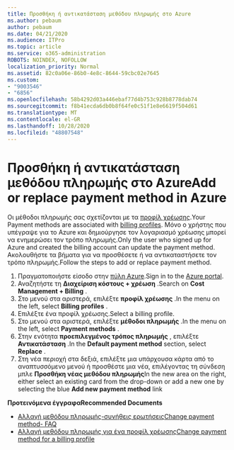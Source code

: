 ```yaml
---
title: Προσθήκη ή αντικατάσταση μεθόδου πληρωμής στο Azure
ms.author: pebaum
author: pebaum
ms.date: 04/21/2020
ms.audience: ITPro
ms.topic: article
ms.service: o365-administration
ROBOTS: NOINDEX, NOFOLLOW
localization_priority: Normal
ms.assetid: 82c0a06e-86b0-4e8c-8644-59cbc02e7645
ms.custom:
- "9003546"
- "6856"
ms.openlocfilehash: 58b4292d03a446ebaf77d4b753c928b8778dab74
ms.sourcegitcommit: f8b41ecda6db0b8f64fe0c51f1e8e6619f504d61
ms.translationtype: MT
ms.contentlocale: el-GR
ms.lasthandoff: 10/28/2020
ms.locfileid: "48807548"
---
```

# <a name="add-or-replace-payment-method-in-azure"></a><span data-ttu-id="8799f-102">Προσθήκη ή αντικατάσταση μεθόδου πληρωμής στο Azure</span><span class="sxs-lookup"><span data-stu-id="8799f-102">Add or replace payment method in Azure</span></span>

<span data-ttu-id="8799f-103">Οι μέθοδοι πληρωμής σας σχετίζονται με τα [προφίλ χρέωσης](https://docs.microsoft.com/azure/billing/billing-how-to-change-credit-card?WT.mc_id=Portal-Microsoft_Azure_Support#change-payment-method-for-a-billing-profile).</span><span class="sxs-lookup"><span data-stu-id="8799f-103">Your Payment methods are associated with [billing profiles](https://docs.microsoft.com/azure/billing/billing-how-to-change-credit-card?WT.mc_id=Portal-Microsoft_Azure_Support#change-payment-method-for-a-billing-profile).</span></span> <span data-ttu-id="8799f-104">Μόνο ο χρήστης που υπέγραψε για το Azure και δημιούργησε τον λογαριασμό χρέωσης μπορεί να ενημερώσει τον τρόπο πληρωμής.</span><span class="sxs-lookup"><span data-stu-id="8799f-104">Only the user who signed up for Azure and created the billing account can update the payment method.</span></span> <span data-ttu-id="8799f-105">Ακολουθήστε τα βήματα για να προσθέσετε ή να αντικαταστήσετε τον τρόπο πληρωμής.</span><span class="sxs-lookup"><span data-stu-id="8799f-105">Follow the steps to add or replace payment method.</span></span>

1. <span data-ttu-id="8799f-106">Πραγματοποιήστε είσοδο στην [πύλη Azure](https://portal.azure.com/).</span><span class="sxs-lookup"><span data-stu-id="8799f-106">Sign in to the [Azure portal](https://portal.azure.com/).</span></span>
2. <span data-ttu-id="8799f-107">Αναζητήστε τη **Διαχείριση κόστους + χρέωση** .</span><span class="sxs-lookup"><span data-stu-id="8799f-107">Search on **Cost Management + Billing** .</span></span>
3. <span data-ttu-id="8799f-108">Στο μενού στα αριστερά, επιλέξτε **προφίλ χρέωσης** .</span><span class="sxs-lookup"><span data-stu-id="8799f-108">In the menu on the left, select **Billing profiles** .</span></span>
4. <span data-ttu-id="8799f-109">Επιλέξτε ένα προφίλ χρέωσης.</span><span class="sxs-lookup"><span data-stu-id="8799f-109">Select a billing profile.</span></span>
5. <span data-ttu-id="8799f-110">Στο μενού στα αριστερά, επιλέξτε **μέθοδοι πληρωμής** .</span><span class="sxs-lookup"><span data-stu-id="8799f-110">In the menu on the left, select **Payment methods** .</span></span>
6. <span data-ttu-id="8799f-111">Στην ενότητα **προεπιλεγμένος τρόπος πληρωμής** , επιλέξτε **Αντικατάσταση** .</span><span class="sxs-lookup"><span data-stu-id="8799f-111">In the **Default payment method** section, select **Replace** .</span></span>
7. <span data-ttu-id="8799f-112">Στη νέα περιοχή στα δεξιά, επιλέξτε μια υπάρχουσα κάρτα από το αναπτυσσόμενο μενού ή προσθέστε μια νέα, επιλέγοντας τη σύνδεση μπλε **Προσθήκη νέας μεθόδου πληρωμής**</span><span class="sxs-lookup"><span data-stu-id="8799f-112">In the new area on the right, either select an existing card from the drop-down or add a new one by selecting the blue **Add new payment method** link</span></span>

<span data-ttu-id="8799f-113">**Προτεινόμενα έγγραφα**</span><span class="sxs-lookup"><span data-stu-id="8799f-113">**Recommended Documents**</span></span>

- [<span data-ttu-id="8799f-114">Αλλαγή μεθόδου πληρωμής-συνήθεις ερωτήσεις</span><span class="sxs-lookup"><span data-stu-id="8799f-114">Change payment method- FAQ</span></span>](https://docs.microsoft.com/azure/billing/billing-how-to-change-credit-card?WT.mc_id=Portal-Microsoft_Azure_Support#frequently-asked-questions)
- [<span data-ttu-id="8799f-115">Αλλαγή μεθόδου πληρωμής για ένα προφίλ χρέωσης</span><span class="sxs-lookup"><span data-stu-id="8799f-115">Change payment method for a billing profile</span></span>](https://docs.microsoft.com/azure/cost-management-billing/manage/change-credit-card?WT.mc_id=Portal-Microsoft_Azure_Support#manage-credit-cards-for-a-microsoft-customer-agreement)
